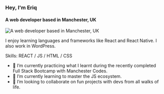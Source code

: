 ### Hey, I'm Eriq 
#### A web developer based in Manchester, UK
![A web developer based in Manchester, UK]()

I enjoy learning languages and frameworks like React and React Native. I also work in WordPress. 

Skills: REACT / JS / HTML / CSS

- 🔭 I’m currently practicing what I learnt during the recently completed Full Stack Bootcamp with Manchester Codes.
- 🌱 I’m currently learning to master the JS ecosystem.
- 👯 I’m looking to collaborate on fun projects with devs from all walks of life.

